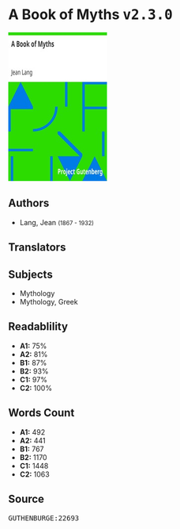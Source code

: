 # A Book of Myths <kbd>v2.3.0</kbd>

![](./cover.medium.jpg "")

## Authors


 - Lang, Jean <small>(1867 - 1932)</small>

## Translators



## Subjects


 - Mythology
 - Mythology, Greek

## Readablility


 - **A1:** 75%
 - **A2:** 81%
 - **B1:** 87%
 - **B2:** 93%
 - **C1:** 97%
 - **C2:** 100%

## Words Count


 - **A1:** 492
 - **A2:** 441
 - **B1:** 767
 - **B2:** 1170
 - **C1:** 1448
 - **C2:** 1063

## Source


<kbd>GUTHENBURGE:22693</kbd>
